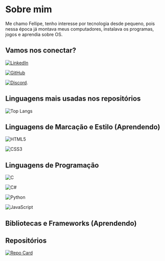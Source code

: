 # Sobre mim

Me chamo Fellipe, tenho interesse por tecnologia desde pequeno, pois nessa época já montava meus computadores, instalava os programas, jogos e aprendia sobre OS.

## Vamos nos conectar?
[![LinkedIn](https://img.shields.io/badge/LinkedIn-000?style=for-the-badge&logo=linkedin&logoColor=0E76A8)]()

[![GitHub](https://img.shields.io/badge/GitHub-000?style=for-the-badge&logo=github)]()

[![Discord](https://img.shields.io/badge/Discord-000?style=for-the-badge&logo=discord)]().

## Linguagens mais usadas nos repositórios
![Top Langs](https://github-readme-stats-git-masterrstaa-rickstaa.vercel.app/api/top-langs/?username=FellipeDev2&bg_color=000&border_color=30A3DC&title_color=E94D5F&text_color=FFF)

## Linguagens de Marcação e Estilo (Aprendendo)
![HTML5](https://img.shields.io/badge/HTML5-000?style=for-the-badge&logo=html5)

![CSS3](https://img.shields.io/badge/CSS3-000?style=for-the-badge&logo=css3&logoColor=264CE4)

## Linguagens de Programação
![C](https://img.shields.io/badge/C-000?style=for-the-badge&logo=c)

![C#](https://img.shields.io/badge/C%23-000?style=for-the-badge&logo=c-sharp&logoColor=823085)


![Python](https://img.shields.io/badge/Python-000?style=for-the-badge&logo=python)

![JavaScript](https://img.shields.io/badge/JavaScript-000?style=for-the-badge&logo=javascript)



## Bibliotecas e Frameworks (Aprendendo)


## Repositórios

[![Repo Card](https://github-readme-stats.vercel.app/api/pin/?username=FellipeDev2&repo=GitHub&bg_color=000&border_color=30A3DC&show_icons=true&icon_color=30A3DC&title_color=E94D5F&text_color=FFF)]()